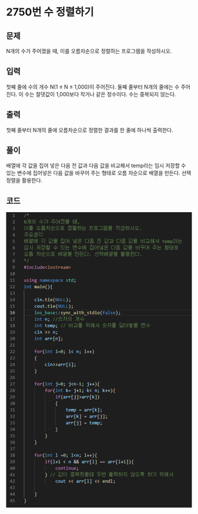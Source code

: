 # **2750번** 수 정렬하기

[정렬]: https://www.acmicpc.net/problem/2750	"수 정렬하기"



## 문제

N개의 수가 주어졌을 때, 이를 오름차순으로 정렬하는 프로그램을 작성하시오.



## 입력

첫째 줄에 수의 개수 N(1 ≤ N ≤ 1,000)이 주어진다. 둘째 줄부터 N개의 줄에는 수 주어진다. 이 수는 절댓값이 1,000보다 작거나 같은 정수이다. 수는 중복되지 않는다.



## 출력

첫째 줄부터 N개의 줄에 오름차순으로 정렬한 결과를 한 줄에 하나씩 출력한다.



## 풀이

배열에 각 값을 집어 넣은 다음 전 값과 다음 값을 비교해서 temp라는
임시 저장할 수 있는 변수에 집어넣은 다음 값을 바꾸어 주는 형태로
오름 차순으로 배열을 만든다. 선택정렬을 활용한다.


## 코드


![코드](https://github.com/Cheetozzeong/Algorithm_Study/blob/main/week3/2750/2750.png?raw=true)

